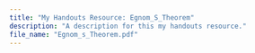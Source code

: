 ```yaml
---
title: "My Handouts Resource: Egnom_S_Theorem"
description: "A description for this my handouts resource."
file_name: "Egnom_s_Theorem.pdf"
---
```

